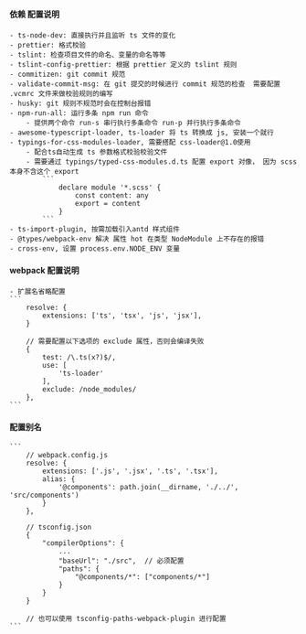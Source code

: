 #### 依赖 配置说明
    - ts-node-dev: 直接执行并且监听 ts 文件的变化
    - prettier: 格式校验
    - tslint: 检查项目文件的命名、变量的命名等等
    - tslint-config-prettier: 根据 prettier 定义的 tslint 规则
    - commitizen: git commit 规范
    - validate-commit-msg: 在 git 提交的时候进行 commit 规范的检查  需要配置 .vcmrc 文件来做校验规则的编写
    - husky: git 规则不规范时会在控制台报错
    - npm-run-all: 运行多条 npm run 命令
        - 提供两个命令 run-s 串行执行多条命令 run-p 并行执行多条命令
    - awesome-typescript-loader, ts-loader 将 ts 转换成 js, 安装一个就行
    - typings-for-css-modules-loader, 需要搭配 css-loader@1.0使用
        - 配合ts自动生成 ts 参数格式校验校验文件
        - 需要通过 typings/typed-css-modules.d.ts 配置 export 对像， 因为 scss 本身不含这个 export
            ```
                declare module '*.scss' {
                    const content: any
                    export = content
                }
            ```
    - ts-import-plugin, 按需加载引入antd 样式组件
    - @types/webpack-env 解决 属性 hot 在类型 NodeModule 上不存在的报错
    - cross-env, 设置 process.env.NODE_ENV 变量

#### webpack 配置说明
    - 扩展名省略配置
    ```
        resolve: {
            extensions: ['ts', 'tsx', 'js', 'jsx'],
        }

        // 需要配置以下选项的 exclude 属性，否则会编译失败
        {
            test: /\.ts(x?)$/,
            use: [
                'ts-loader'
            ],
            exclude: /node_modules/
        },
    ```

#### 配置别名
    ```
        // webpack.config.js
        resolve: {
            extensions: ['.js', '.jsx', '.ts', '.tsx'],
            alias: {
                '@components': path.join(__dirname, './../', 'src/components')
            }
        },

        // tsconfig.json
        {
            "compilerOptions": {
                ...
                "baseUrl": "./src",  // 必须配置
                "paths": {
                    "@components/*": ["components/*"]
                }
            }
        }

        // 也可以使用 tsconfig-paths-webpack-plugin 进行配置
    ```